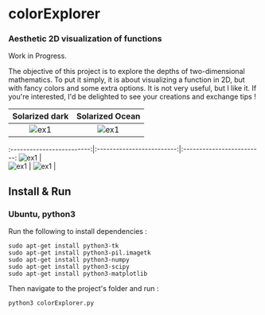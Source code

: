 # colorExplorer
### Aesthetic 2D visualization of functions

Work in Progress.

The objective of this project is to explore the depths of two-dimensional mathematics. To put it simply, it is about visualizing a function in 2D, but with fancy colors and some extra options. It is not very useful, but I like it. If you're interested, I'd be delighted to see your creations and exchange tips ! 


Solarized dark             |  Solarized Ocean
:-------------------------:|:-------------------------:
![ex1](https://github.com/CorentinDumery/colorExplorer/blob/master/Images/wavies.png) |  ![ex1](https://github.com/CorentinDumery/colorExplorer/blob/master/Images/the%20pear%20of%20illusions.png)

:-------------------------:|:-------------------------:|:-------------------------:
![ex1](https://github.com/CorentinDumery/colorExplorer/blob/master/Images/wavies.png)  |  
![ex1](https://github.com/CorentinDumery/colorExplorer/blob/master/Images/the%20pear%20of%20illusions.png) | ![ex1](https://github.com/CorentinDumery/colorExplorer/blob/master/Images/vinyl.png) | 




## Install & Run
### Ubuntu, python3
Run the following to install dependencies :
``` 
sudo apt-get install python3-tk
sudo apt-get install python3-pil.imagetk
sudo apt-get install python3-numpy
sudo apt-get install python3-scipy
sudo apt-get install python3-matplotlib
```
Then navigate to the project's folder and run :
``` 
python3 colorExplorer.py
```
